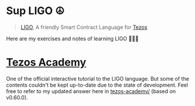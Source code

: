 # Sup LIGO ☮️

> [LIGO](https://ligolang.org/), A friendly Smart Contract Language for [Tezos](https://tezos.com/)

Here are my exercises and notes of learning LIGO 🧑🏻‍💻

# [Tezos Academy](https://academy.ligolang.org/)

One of the official interactive tutorial to the LIGO language. But some of the contents couldn't be kept up-to-date due to the state of development. Feel free to refer to my updated answer here in [tezos-academy/](./tezos-academy/) (based on v0.60.0).
